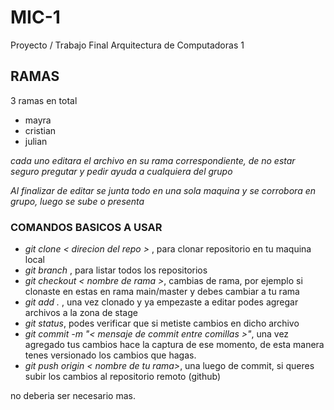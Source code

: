 # MIC-1
Proyecto / Trabajo Final Arquitectura de Computadoras 1

## RAMAS
3 ramas en total
- mayra
- cristian
- julian

*cada uno editara el archivo en su rama correspondiente, de no estar seguro pregutar y pedir ayuda a cualquiera del grupo*

*Al finalizar  de editar se junta todo en una sola maquina y se corrobora en grupo, luego se sube o presenta*

### COMANDOS BASICOS A USAR
- *git clone < direcion del repo >* , para clonar repositorio en tu maquina local
- *git branch* , para listar todos los repositorios
- *git checkout < nombre de rama >*, cambias de rama, por ejemplo si clonaste en estas en rama main/master y debes cambiar a tu rama
- *git add .* , una vez clonado y ya empezaste a editar podes agregar archivos a la zona de stage
- *git status*, podes verificar que si metiste cambios en dicho archivo
- *git commit -m "< mensaje de commit entre comillas >"*, una vez agregado tus cambios hace la captura de ese momento, de esta manera tenes versionado los cambios que hagas.
- *git push origin < nombre de tu rama>*, una luego de commit, si queres subir los cambios al repositorio remoto (github)

no deberia ser necesario mas.
 

